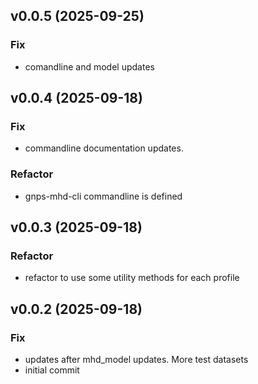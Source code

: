 ## v0.0.5 (2025-09-25)

### Fix

- comandline and model updates

## v0.0.4 (2025-09-18)

### Fix

- commandline documentation updates.

### Refactor

- gnps-mhd-cli commandline is defined

## v0.0.3 (2025-09-18)

### Refactor

- refactor to use some utility methods for each profile

## v0.0.2 (2025-09-18)

### Fix

- updates after mhd_model updates. More test datasets
- initial commit
